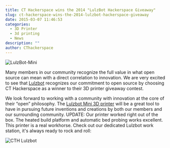 ```yaml
---
title: CT Hackerspace wins the 2014 "LulzBot Hackerspace Giveaway"
slug: ct-hackerspace-wins-the-2014-lulzbot-hackerspace-giveaway
date: 2015-03-07 11:46:53
categories:
  - 3D Printer
  - 3d printing
  - News
description: ""
author: CThackerspace
---
```



![LulzBot-Mini](/uploads/2015/10/LulzBot-Mini_product-photo-1.jpg)

Many members in our community recognize the full value in what open source can mean with a direct correlation to innovation. We are very excited to see that [Lulzbot](https://www.lulzbot.com/content/fourth-annual-lulzbot-hackerspace-giveaway) recognizes our commitment to open source by choosing CT Hackerspace as a winner to their 3D printer giveaway contest.

We look forward to working with a community with innovation at the core of their “open” philosophy. The [Lulzbot Mini 3D printer](https://www.lulzbot.com/products/lulzbot-mini-3d-printer) will be a great tool to have in pursuing future inventions and creations by both our members and our surrounding community. UPDATE: Our printer worked right out of the box. The heated build platform and automatic bed probing works excellent. This printer is a real workhorse. Check out our dedicated Lulzbot work station, it's always ready to rock and roll:

![CTH Lulzbot](/uploads/2015/06/Lulzbot.jpg)
